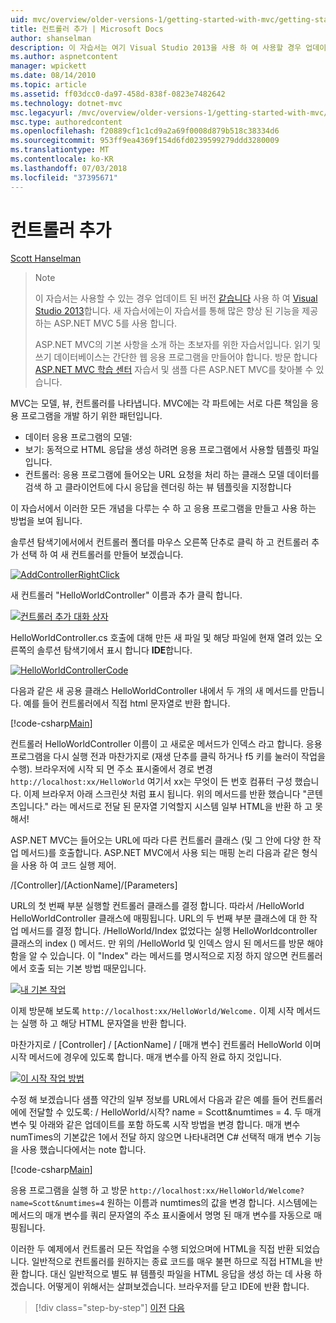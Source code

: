 ```yaml
---
uid: mvc/overview/older-versions-1/getting-started-with-mvc/getting-started-with-mvc-part2
title: 컨트롤러 추가 | Microsoft Docs
author: shanselman
description: 이 자습서는 여기 Visual Studio 2013을 사용 하 여 사용할 경우 업데이트 된 버전입니다. 새 자습서 t를 통해 많은 향상 된 기능을 제공 하는 ASP.NET MVC 5를 사용 하는 중...
ms.author: aspnetcontent
manager: wpickett
ms.date: 08/14/2010
ms.topic: article
ms.assetid: ff03dcc0-da97-458d-838f-0823e7482642
ms.technology: dotnet-mvc
msc.legacyurl: /mvc/overview/older-versions-1/getting-started-with-mvc/getting-started-with-mvc-part2
msc.type: authoredcontent
ms.openlocfilehash: f20889cf1c1cd9a2a69f0008d879b518c38334d6
ms.sourcegitcommit: 953ff9ea4369f154d6fd0239599279ddd3280009
ms.translationtype: MT
ms.contentlocale: ko-KR
ms.lasthandoff: 07/03/2018
ms.locfileid: "37395671"
---
```

<a name="adding-a-controller"></a>컨트롤러 추가
====================
[Scott Hanselman](https://github.com/shanselman)

> > [!NOTE]
> > 이 자습서는 사용할 수 있는 경우 업데이트 된 버전 [같습니다](../../getting-started/introduction/getting-started.md) 사용 하 여 [Visual Studio 2013](https://www.microsoft.com/visualstudio/eng/2013-downloads)합니다. 새 자습서에는이 자습서를 통해 많은 향상 된 기능을 제공 하는 ASP.NET MVC 5를 사용 합니다.
> 
> 
> ASP.NET MVC의 기본 사항을 소개 하는 초보자를 위한 자습서입니다. 읽기 및 쓰기 데이터베이스는 간단한 웹 응용 프로그램을 만들어야 합니다. 방문 합니다 [ASP.NET MVC 학습 센터](../../../index.md) 자습서 및 샘플 다른 ASP.NET MVC를 찾아볼 수 있습니다.


MVC는 모델, 뷰, 컨트롤러를 나타냅니다. MVC에는 각 파트에는 서로 다른 책임을 응용 프로그램을 개발 하기 위한 패턴입니다.

- 데이터 응용 프로그램의 모델:
- 보기: 동적으로 HTML 응답을 생성 하려면 응용 프로그램에서 사용할 템플릿 파일입니다.
- 컨트롤러: 응용 프로그램에 들어오는 URL 요청을 처리 하는 클래스 모델 데이터를 검색 하 고 클라이언트에 다시 응답을 렌더링 하는 뷰 템플릿을 지정합니다

이 자습서에서 이러한 모든 개념을 다루는 수 하 고 응용 프로그램을 만들고 사용 하는 방법을 보여 됩니다.

솔루션 탐색기에서에서 컨트롤러 폴더를 마우스 오른쪽 단추로 클릭 하 고 컨트롤러 추가 선택 하 여 새 컨트롤러를 만들어 보겠습니다.

[![AddControllerRightClick](getting-started-with-mvc-part2/_static/image2.png)](getting-started-with-mvc-part2/_static/image1.png)

새 컨트롤러 "HelloWorldController" 이름과 추가 클릭 합니다.

[![컨트롤러 추가 대화 상자](getting-started-with-mvc-part2/_static/image4.png)](getting-started-with-mvc-part2/_static/image3.png)

HelloWorldController.cs 호출에 대해 만든 새 파일 및 해당 파일에 현재 열려 있는 오른쪽의 솔루션 탐색기에서 표시 합니다 **IDE**합니다.

[![HelloWorldControllerCode](getting-started-with-mvc-part2/_static/image6.png)](getting-started-with-mvc-part2/_static/image5.png)

다음과 같은 새 공용 클래스 HelloWorldController 내에서 두 개의 새 메서드를 만듭니다. 예를 들어 컨트롤러에서 직접 html 문자열로 반환 합니다.

[!code-csharp[Main](getting-started-with-mvc-part2/samples/sample1.cs)]

컨트롤러 HelloWorldController 이름이 고 새로운 메서드가 인덱스 라고 합니다. 응용 프로그램을 다시 실행 전과 마찬가지로 (재생 단추를 클릭 하거나 f5 키를 눌러이 작업을 수행). 브라우저에 시작 되 면 주소 표시줄에서 경로 변경 `http://localhost:xx/HelloWorld` 여기서 xx는 무엇이 든 번호 컴퓨터 구성 했습니다. 이제 브라우저 아래 스크린샷 처럼 표시 됩니다. 위의 메서드를 반환 했습니다 "콘텐츠입니다." 라는 메서드로 전달 된 문자열 기억할지 시스템 일부 HTML을 반환 하 고 못해서!

ASP.NET MVC는 들어오는 URL에 따라 다른 컨트롤러 클래스 (및 그 안에 다양 한 작업 메서드)를 호출합니다. ASP.NET MVC에서 사용 되는 매핑 논리 다음과 같은 형식을 사용 하 여 코드 실행 제어.

/[Controller]/[ActionName]/[Parameters]

URL의 첫 번째 부분 실행할 컨트롤러 클래스를 결정 합니다. 따라서 /HelloWorld HelloWorldController 클래스에 매핑됩니다. URL의 두 번째 부분 클래스에 대 한 작업 메서드를 결정 합니다. /HelloWorld/Index 없었다는 실행 HelloWorldcontroller 클래스의 index () 메서드. 만 위의 /HelloWorld 및 인덱스 암시 된 메서드를 방문 해야 함을 알 수 있습니다. 이 "Index" 라는 메서드를 명시적으로 지정 하지 않으면 컨트롤러에서 호출 되는 기본 방법 때문입니다.

[![내 기본 작업](getting-started-with-mvc-part2/_static/image8.png)](getting-started-with-mvc-part2/_static/image7.png)

이제 방문해 보도록 `http://localhost:xx/HelloWorld/Welcome.` 이제 시작 메서드는 실행 하 고 해당 HTML 문자열을 반환 합니다.

마찬가지로 / [Controller] / [ActionName] / [매개 변수] 컨트롤러 HelloWorld 이며 시작 메서드에 경우에 있도록 합니다. 매개 변수를 아직 완료 하지 것입니다.

[![이 시작 작업 방법](getting-started-with-mvc-part2/_static/image10.png)](getting-started-with-mvc-part2/_static/image9.png)

수정 해 보겠습니다 샘플 약간의 일부 정보를 URL에서 다음과 같은 예를 들어 컨트롤러에에 전달할 수 있도록: / HelloWorld/시작? name = Scott&amp;numtimes = 4. 두 매개 변수 및 아래와 같은 업데이트를 포함 하도록 시작 방법을 변경 합니다. 매개 변수 numTimes의 기본값은 1에서 전달 하지 않으면 나타내려면 C# 선택적 매개 변수 기능을 사용 했습니다에서는 note 합니다.

[!code-csharp[Main](getting-started-with-mvc-part2/samples/sample2.cs)]

응용 프로그램을 실행 하 고 방문 `http://localhost:xx/HelloWorld/Welcome?name=Scott&numtimes=4` 원하는 이름과 numtimes의 값을 변경 합니다. 시스템에는 메서드의 매개 변수를 쿼리 문자열의 주소 표시줄에서 명명 된 매개 변수를 자동으로 매핑됩니다.

이러한 두 예제에서 컨트롤러 모든 작업을 수행 되었으며에 HTML을 직접 반환 되었습니다. 일반적으로 컨트롤러를 원하지는 종료 코드를 매우 불편 하므로 직접 HTML을 반환 합니다. 대신 일반적으로 별도 뷰 템플릿 파일을 HTML 응답을 생성 하는 데 사용 하겠습니다. 어떻게이 위해서는 살펴보겠습니다. 브라우저를 닫고 IDE에 반환 합니다.

> [!div class="step-by-step"]
> [이전](getting-started-with-mvc-part1.md)
> [다음](getting-started-with-mvc-part3.md)

